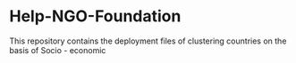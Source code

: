 # Help-NGO-Foundation
This repository contains the deployment files of clustering countries on the basis of Socio - economic
